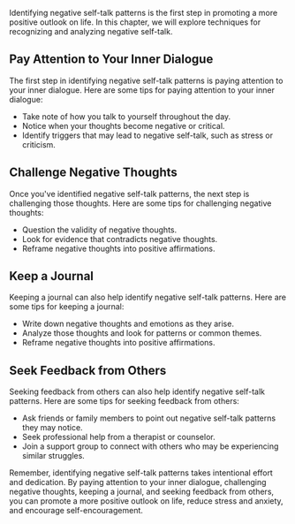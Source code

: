 
Identifying negative self-talk patterns is the first step in promoting a more positive outlook on life. In this chapter, we will explore techniques for recognizing and analyzing negative self-talk.

Pay Attention to Your Inner Dialogue
------------------------------------

The first step in identifying negative self-talk patterns is paying attention to your inner dialogue. Here are some tips for paying attention to your inner dialogue:

* Take note of how you talk to yourself throughout the day.
* Notice when your thoughts become negative or critical.
* Identify triggers that may lead to negative self-talk, such as stress or criticism.

Challenge Negative Thoughts
---------------------------

Once you've identified negative self-talk patterns, the next step is challenging those thoughts. Here are some tips for challenging negative thoughts:

* Question the validity of negative thoughts.
* Look for evidence that contradicts negative thoughts.
* Reframe negative thoughts into positive affirmations.

Keep a Journal
--------------

Keeping a journal can also help identify negative self-talk patterns. Here are some tips for keeping a journal:

* Write down negative thoughts and emotions as they arise.
* Analyze those thoughts and look for patterns or common themes.
* Reframe negative thoughts into positive affirmations.

Seek Feedback from Others
-------------------------

Seeking feedback from others can also help identify negative self-talk patterns. Here are some tips for seeking feedback from others:

* Ask friends or family members to point out negative self-talk patterns they may notice.
* Seek professional help from a therapist or counselor.
* Join a support group to connect with others who may be experiencing similar struggles.

Remember, identifying negative self-talk patterns takes intentional effort and dedication. By paying attention to your inner dialogue, challenging negative thoughts, keeping a journal, and seeking feedback from others, you can promote a more positive outlook on life, reduce stress and anxiety, and encourage self-encouragement.

